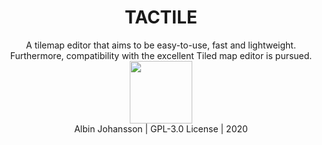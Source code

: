 <h1 style="text-align: center;">TACTILE</h1>

<center>
  A tilemap editor that aims to be easy-to-use, fast and lightweight. Furthermore, compatibility with the
  excellent Tiled map editor is pursued.

  <div style="position: relative; overflow: hidden; width: 100%; float: left;">
    <a href="https://github.com/albin-johansson/tactile">
      <img src="https://github.githubassets.com/images/modules/logos_page/GitHub-Mark.png"
           width="100px"/>
    </a>
  </div>
  
  Albin Johansson | GPL-3.0 License | 2020
</center>
